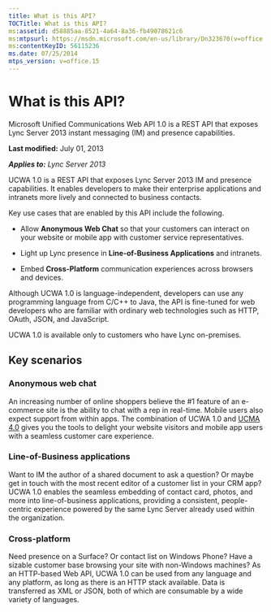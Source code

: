 ```yaml
---
title: What is this API?
TOCTitle: What is this API?
ms:assetid: d58885aa-8521-4a64-8a36-fb49078621c6
ms:mtpsurl: https://msdn.microsoft.com/en-us/library/Dn323670(v=office.15)
ms:contentKeyID: 56115236
ms.date: 07/25/2014
mtps_version: v=office.15
---
```


# What is this API?

Microsoft Unified Communications Web API 1.0 is a REST API that exposes Lync Server 2013 instant messaging (IM) and presence capabilities.

**Last modified:** July 01, 2013

***Applies to:** Lync Server 2013*

UCWA 1.0 is a REST API that exposes Lync Server 2013 IM and presence capabilities. It enables developers to make their enterprise applications and intranets more lively and connected to business contacts.

Key use cases that are enabled by this API include the following.

  - Allow **Anonymous Web Chat** so that your customers can interact on your website or mobile app with customer service representatives.

  - Light up Lync presence in **Line-of-Business Applications** and intranets.

  - Embed **Cross-Platform** communication experiences across browsers and devices.

Although UCWA 1.0 is language-independent, developers can use any programming language from C/C++ to Java, the API is fine-tuned for web developers who are familiar with ordinary web technologies such as HTTP, OAuth, JSON, and JavaScript.

UCWA 1.0 is available only to customers who have Lync on-premises.

## Key scenarios

### Anonymous web chat

An increasing number of online shoppers believe the \#1 feature of an e-commerce site is the ability to chat with a rep in real-time. Mobile users also expect support from within apps. The combination of UCWA 1.0 and [UCMA 4.0](https://www.microsoft.com/en-us/download/details.aspx?id=35463) gives you the tools to delight your website visitors and mobile app users with a seamless customer care experience.

### Line-of-Business applications

Want to IM the author of a shared document to ask a question? Or maybe get in touch with the most recent editor of a customer list in your CRM app? UCWA 1.0 enables the seamless embedding of contact card, photos, and more into line-of-business applications, providing a consistent, people-centric experience powered by the same Lync Server already used within the organization.

### Cross-platform

Need presence on a Surface? Or contact list on Windows Phone? Have a sizable customer base browsing your site with non-Windows machines? As an HTTP-based Web API, UCWA 1.0 can be used from any language and any platform, as long as there is an HTTP stack available. Data is transferred as XML or JSON, both of which are consumable by a wide variety of languages.

